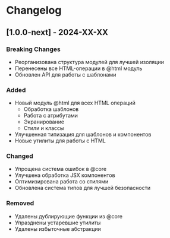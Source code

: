 # Changelog

## [1.0.0-next] - 2024-XX-XX

### Breaking Changes

- Реорганизована структура модулей для лучшей изоляции
- Перенесены все HTML-операции в @html модуль
- Обновлен API для работы с шаблонами

### Added

- Новый модуль @html для всех HTML операций
  - Обработка шаблонов
  - Работа с атрибутами
  - Экранирование
  - Стили и классы
- Улучшенная типизация для шаблонов и компонентов
- Новые утилиты для работы с HTML

### Changed

- Упрощена система ошибок в @core
- Улучшена обработка JSX компонентов
- Оптимизирована работа со стилями
- Обновлена система типов для лучшей безопасности

### Removed

- Удалены дублирующие функции из @core
- Упразднены устаревшие утилиты
- Удалены избыточные абстракции
